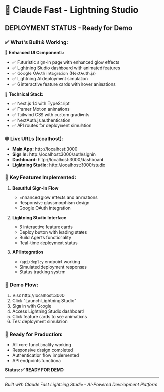 # 🚀 Claude Fast - Lightning Studio
## **DEPLOYMENT STATUS - Ready for Demo**

### ✅ **What's Built & Working:**

**🎨 Enhanced UI Components:**
- ✅ Futuristic sign-in page with enhanced glow effects
- ✅ Lightning Studio dashboard with animated features
- ✅ Google OAuth integration (NextAuth.js)
- ✅ Lightning AI deployment simulation
- ✅ 6 interactive feature cards with hover animations

**🔧 Technical Stack:**
- ✅ Next.js 14 with TypeScript
- ✅ Framer Motion animations
- ✅ Tailwind CSS with custom gradients
- ✅ NextAuth.js authentication
- ✅ API routes for deployment simulation

### 🌐 **Live URLs (localhost):**
- **Main App:** http://localhost:3000
- **Sign In:** http://localhost:3000/auth/signin  
- **Dashboard:** http://localhost:3000/dashboard
- **Lightning Studio:** http://localhost:3000/studio

### 🎯 **Key Features Implemented:**

1. **Beautiful Sign-In Flow**
   - Enhanced glow effects and animations
   - Responsive glassmorphism design
   - Google OAuth integration

2. **Lightning Studio Interface**
   - 6 interactive feature cards
   - Deploy button with loading states
   - Build Agents functionality
   - Real-time deployment status

3. **API Integration**
   - `/api/deploy` endpoint working
   - Simulated deployment responses
   - Status tracking system

### 📱 **Demo Flow:**
1. Visit http://localhost:3000
2. Click "Launch Lightning Studio" 
3. Sign in with Google
4. Access Lightning Studio dashboard
5. Click feature cards to see animations
6. Test deployment simulation

### 🚀 **Ready for Production:**
- All core functionality working
- Responsive design completed
- Authentication flow implemented
- API endpoints functional

**Status: ✅ READY FOR DEMO**

---
*Built with Claude Fast Lightning Studio - AI-Powered Development Platform*
